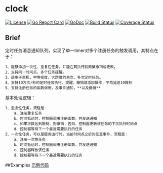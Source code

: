 # clock
[![License](https://img.shields.io/:license-apache-blue.svg)](https://opensource.org/licenses/Apache-2.0)
[![Go Report Card](https://goreportcard.com/badge/github.com/alex023/clock)](https://goreportcard.com/report/github.com/alex023/clock)
[![GoDoc](https://godoc.org/github.com/alex023/clock?status.svg)](https://godoc.org/github.com/alex023/clock)
[![Build Status](https://travis-ci.org/alex023/clock.svg?branch=dev)](https://travis-ci.org/alex023/clock?branch=dev)
[![Coverage Status](https://coveralls.io/repos/github/alex023/clock/badge.svg?branch=dev)](https://coveralls.io/github/alex023/clock?branch=dev)

## Brief
 定时任务消息通知队列，实现了单一timer对多个注册任务的触发调用，其特点在于：
	
    1、能够添加一次性、重复性任务，并能在其执行前频繁撤销或更改。
    2、支持同一时间点，多个任务提醒。
    3、适用于单机，中等密度，大跨度的单次、多次定时任务。
    4、支持10万次/秒的定时任务执行、提醒、撤销或添加操作，平均延迟10微秒
    5、支持注册任务的函数调用，及事件通知，**以及撤销**    
 
 基本处理逻辑：

	1、重复性任务，流程是：
 		a、注册重复任务
		b、时间抵达时，控制器调用注册函数，并发送通知
		c、如果次数达到限制，则撤销；否则，控制器更新该任务的下次执行时间点
		d、控制器等待下一个最近需要执行的任务
	2、一次性任务，可以是服务运行时，当前时间点之后的任意事件，流程是：
 		a、注册一次性任务
		b、时间抵达时，控制器调用注册函数，并发送通知
		c、控制器释放该任务
		d、控制器等待下一个最近需要执行的任务
 
##Examples
 [示例代码][1]
 
 [1]:https://github.com/alex023/clock